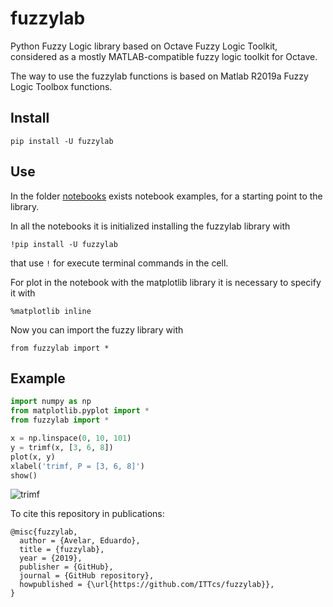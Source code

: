 # fuzzylab
Python Fuzzy Logic library based on Octave Fuzzy Logic Toolkit, considered as a mostly MATLAB-compatible fuzzy logic toolkit for Octave.

The way to use the fuzzylab functions is based on Matlab R2019a Fuzzy Logic Toolbox functions.

## Install

```
pip install -U fuzzylab
```

## Use

In the folder [notebooks](https://github.com/ITTcs/fuzzylab/tree/master/notebooks) exists notebook examples, for a starting point to the library.

In all the notebooks it is initialized installing the fuzzylab library with 

```
!pip install -U fuzzylab
```

that use `!` for execute terminal commands in the cell.

For plot in the notebook with the matplotlib library it is necessary to specify it with

```
%matplotlib inline
```

Now you can import the fuzzy library with

```
from fuzzylab import *
```

## Example

```python
import numpy as np
from matplotlib.pyplot import *
from fuzzylab import *

x = np.linspace(0, 10, 101)
y = trimf(x, [3, 6, 8])
plot(x, y)
xlabel('trimf, P = [3, 6, 8]')
show()
```

![trimf](https://raw.githubusercontent.com/ITTcs/fuzzylab/master/images/trimf.png)

To cite this repository in publications:

    @misc{fuzzylab,
      author = {Avelar, Eduardo},
      title = {fuzzylab},
      year = {2019},
      publisher = {GitHub},
      journal = {GitHub repository},
      howpublished = {\url{https://github.com/ITTcs/fuzzylab}},
    }

